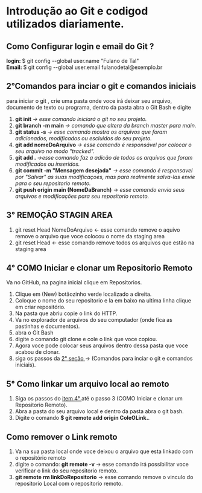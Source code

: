 <h1> Introdução ao Git e codigod utilizados diariamente.</h1>

<div class="email">
<h2> Como Configurar login e email do  Git ? </h2>
<strong> login: </strong> $ git config --global user.name "Fulano de Tal" <br>
<strong> Email: </strong> $ git config --global user.email fulanodetal@exemplo.br 
</div>

<div class="Comandos-Iniciais">
 <h2> 2°Comandos para inciar o git e comandos iniciais </h2>
 para iniciar o git , crie uma pasta onde voce irá deixar seu arquivo, documento de texto ou programa, dentro da pasta abra o Git Bash e digite 
 <ol>
    <li>  <strong>git init   </strong>                         <i> -> esse comando iniciará o git no seu projeto.</i> </li>
    <li>  <strong>git branch -m main </strong>                 <i> -> comando que altera da branch master para main.</i> </li>
    <li>  <strong>git status -s </strong>              <i>-> esse comando mostra os arquivos que foram adicionados, modificados ou escluidos do seu projeto.</i> </li>
    <li>  <strong>git add nomeDoArquivo </strong>              <i> -> esse comando é responsável por colocar o seu arquivo no modo "tracked".</i> </li>
    <li> <strong>git add . </strong>                           <i>->esse comando  faz a adicão de todos os arquivos que foram modificados ou inseridos.</i> </li>
    <li> <strong>git commit -m "Mensagem desejada"</strong>    <i>-> esse comando é responsavel por "Salvar" as suas modificaçoes, mas para realmente salva-las envie       para o seu repositorio remoto.</i> </li>
   <li> <strong>git push origin  main (NomeDaBranch)</strong> -><i> esse comando envia seus arquivos e modificações para seu repositorio remoto.</i> </li>
 </ol>
    </div>


<h2> 3° REMOÇÂO STAGIN AREA </h2>
 
 <ol>
 <li>  git reset Head NomeDoArquivo        <- esse comando remove o aquivo remove o arquivo que voce colocou o nome da staging area </li>
 <li>  git reset Head                   <- esse comando remove todos os arquivos que estão na staging area </li> 
</ol>

<div class="clonar-um-Repositorio-Remoto">
  <h2> 4° COMO Iniciar e clonar um Repositorio Remoto </h2>

   Va no GitHub, na pagina inicial clique em Repositorios.
   <ol>
    <li>Clique em (New) botãozinho verde localizado a direita.</li>
    <li>Coloque o nome do seu repositorio e la em baixo na ultima linha clique em criar repositório.</li>
    <li>Na pasta que abriu copie o link do HTTP.</li>
    <li>Va no explorador de arquivos do seu computador (onde fica as pastinhas e documentos).</li>
    <li>abra o Git Bash</li>
    <li>digite o comando git clone e cole o link que voce copiou.</li>
    <li>Agora voce pode colocar seus arquivos dentro dessa pasta que voce acabou de clonar. </li>
    <li>siga os passos da <a href="COMO Iniciar e clonar um Repositorio Remoto">2° seção <a/> -> (Comandos para inciar o git e comandos iniciais).</li>
  </ol>
</div>

<div class="5° Como linkar um arquivo local ao remoto">
        <h2> 5° Como linkar um arquivo local ao remoto </h2>
  <ol>  
    <li>Siga os passos do <a href=" 5° Como linkar um arquivo local ao remoto"> item 4° </a> até o passo 3 (COMO Iniciar e clonar um Repositorio Remoto).</li>
    <li>Abra a pasta do seu arquivo local e dentro da pasta abra o git bash.</li>
    <li>Digite o comando <strong> $ git remote add origin ColeOLink.</strong>.   
  </ol>
</div>
  
  <h2> Como remover o Link remoto </h2>
  <ol>
    <li> Va na sua pasta local onde voce deixou o arquivo que esta linkado com o repositório remoto</li>
  <li> digite o comando: <strong> git remote -v </strong> -> esse comando irá possibilitar voce verificar o link do seu repositorio remoto.</li>
 <li> <strong>git remote rm linkDoRepositorio</strong> -> esse comando remove o vinculo do repositorio Local com o repositorio remoto. </li>
